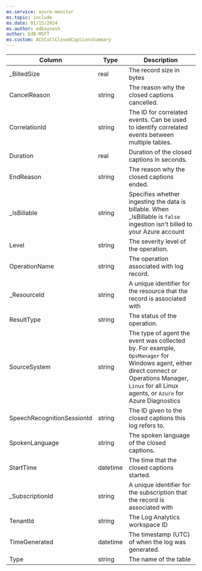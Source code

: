 ```yaml
---
ms.service: azure-monitor
ms.topic: include
ms.date: 01/15/2024
ms.author: edbaynash
author: EdB-MSFT
ms.custom: ACSCallClosedCaptionsSummary
---
```



| Column | Type | Description |
|---|---|---|
| _BilledSize | real | The record size in bytes |
| CancelReason | string | The reason why the closed captions cancelled. |
| CorrelationId | string | The ID for correlated events. Can be used to identify correlated events between multiple tables. |
| Duration | real | Duration of the closed captions in seconds. |
| EndReason | string | The reason why the closed captions ended. |
| _IsBillable | string | Specifies whether ingesting the data is billable. When _IsBillable is `false` ingestion isn't billed to your Azure account |
| Level | string | The severity level of the operation. |
| OperationName | string | The operation associated with log record. |
| _ResourceId | string | A unique identifier for the resource that the record is associated with |
| ResultType | string | The status of the operation. |
| SourceSystem | string | The type of agent the event was collected by. For example, `OpsManager` for Windows agent, either direct connect or Operations Manager, `Linux` for all Linux agents, or `Azure` for Azure Diagnostics |
| SpeechRecognitionSessionId | string | The ID given to the closed captions this log refers to. |
| SpokenLanguage | string | The spoken language of the closed captions. |
| StartTime | datetime | The time that the closed captions started. |
| _SubscriptionId | string | A unique identifier for the subscription that the record is associated with |
| TenantId | string | The Log Analytics workspace ID |
| TimeGenerated | datetime | The timestamp (UTC) of when the log was generated. |
| Type | string | The name of the table |
